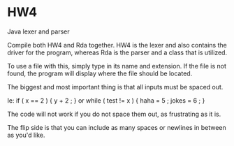 # HW4
Java lexer and parser

Compile both HW4 and Rda together. HW4 is the lexer and also contains the driver for the program, whereas Rda is the parser and a class that is utilized.

To use a file with this, simply type in its name and extension. If the file is not found, the program will display where the file should be located.

The biggest and most important thing is that all inputs must be spaced out. 

Ie: if ( x == 2 ) { y + 2 ; } or while ( test != x ) { haha = 5 ; jokes = 6 ; }

The code will not work if you do not space them out, as frustrating as it is. 

The flip side is that you can include as many spaces or newlines in between as you'd like.
